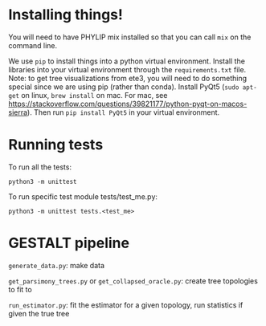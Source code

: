 # Installing things!
You will need to have PHYLIP mix installed so that you can call `mix` on the command line.

We use `pip` to install things into a python virtual environment.
Install the libraries into your virtual environment through the `requirements.txt` file.
Note: to get tree visualizations from ete3, you will need to do something special since we are using pip (rather than conda).
Install PyQt5 (`sudo apt-get` on linux, `brew install` on mac. For mac, see https://stackoverflow.com/questions/39821177/python-pyqt-on-macos-sierra).
Then run `pip install PyQt5` in your virtual environment.

# Running tests
To run all the tests:
```
python3 -m unittest
```
To run specific test module tests/test\_me.py:
```
python3 -m unittest tests.<test_me>
```

# GESTALT pipeline

`generate_data.py`: make data

`get_parsimony_trees.py` or `get_collapsed_oracle.py`: create tree topologies to fit to

`run_estimator.py`: fit the estimator for a given topology, run statistics if given the true tree
